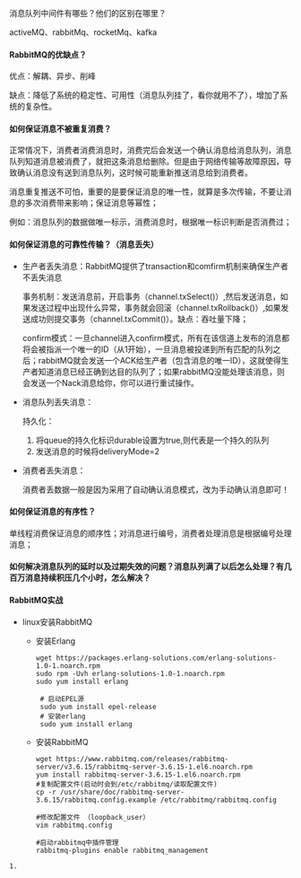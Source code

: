 消息队列中间件有哪些？他们的区别在哪里？

activeMQ、rabbitMq、rocketMq、kafka



#### RabbitMQ的优缺点？

优点：解耦、异步、削峰

缺点：降低了系统的稳定性、可用性（消息队列挂了，看你就用不了），增加了系统的复杂性。

#### 如何保证消息不被重复消费？

​		正常情况下，消费者消费消息时，消费完后会发送一个确认消息给消息队列，消息队列知道消息被消费了，就把这条消息给删除。但是由于网络传输等故障原因，导致确认消息没有送到消息队列，这时候可能重新推送消息给到消费者。

​		消息重复推送不可怕，重要的是要保证消息的唯一性，就算是多次传输，不要让消息的多次消费带来影响；保证消息等幂性；

​		例如：消息队列的数据做唯一标示，消费消息时，根据唯一标识判断是否消费过；

#### 如何保证消息的可靠性传输？（消息丢失）

- 生产者丢失消息：RabbitMQ提供了transaction和comfirm机制来确保生产者不丢失消息

  事务机制：发送消息前，开启事务（channel.txSelect()）,然后发送消息，如果发送过程中出现什么异常，事务就会回滚（channel.txRollback()）,如果发送成功则提交事务（channel.txCommit()）。缺点：吞吐量下降；

  confirm模式：一旦channel进入confirm模式，所有在该信道上发布的消息都将会被指派一个唯一的ID（从1开始），一旦消息被投递到所有匹配的队列之后；rabbitMQ就会发送一个ACK给生产者（包含消息的唯一ID），这就使得生产者知道消息已经正确到达目的队列了；如果rabbitMQ没能处理该消息，则会发送一个Nack消息给你，你可以进行重试操作。

- 消息队列丢失消息：

  持久化：

  1. 将queue的持久化标识durable设置为true,则代表是一个持久的队列
  2. 发送消息的时候将deliveryMode=2

- 消费者丢失消息：

  消费者丢数据一般是因为采用了自动确认消息模式，改为手动确认消息即可！

#### 如何保证消息的有序性？

​		单线程消费保证消息的顺序性；对消息进行编号，消费者处理消息是根据编号处理消息；

#### 如何解决消息队列的延时以及过期失效的问题？消息队列满了以后怎么处理？有几百万消息持续积压几个小时，怎么解决？



#### RabbitMQ实战

- linux安装RabbitMQ

  - 安装Erlang

    ~~~
    wget https://packages.erlang-solutions.com/erlang-solutions-1.0-1.noarch.rpm
    sudo rpm -Uvh erlang-solutions-1.0-1.noarch.rpm
    sudo yum install erlang
    
     # 启动EPEL源
     sudo yum install epel-release 
     # 安装erlang
     sudo yum install erlang 
    ~~~

  - 安装RabbitMQ

    ~~~
    wget https://www.rabbitmq.com/releases/rabbitmq-server/v3.6.15/rabbitmq-server-3.6.15-1.el6.noarch.rpm
    yum install rabbitmq-server-3.6.15-1.el6.noarch.rpm
    #复制配置文件(启动时会到/etc/rabbitmq/读取配置文件)
    cp -r /usr/share/doc/rabbitmq-server-3.6.15/rabbitmq.config.example /etc/rabbitmq/rabbitmq.config
    
    #修改配置文件 （loopback_user）
    vim rabbitmq.config
    
    #启动rabbitmq中插件管理
    rabbitmq-plugins enable rabbitmq_management
    ~~~

    

~~~
1.
~~~





​		